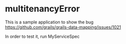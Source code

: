 # multitenancyError

This is a sample application to show the bug https://github.com/grails/grails-data-mapping/issues/1021

In order to test it, run MyServiceSpec